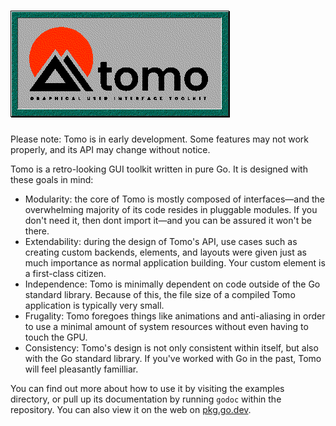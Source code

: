 # ![tomo](assets/banner.png)

Please note: Tomo is in early development. Some features may not work properly,
and its API may change without notice.

Tomo is a retro-looking GUI toolkit written in pure Go. It is designed with
these goals in mind:

- Modularity: the core of Tomo is mostly composed of interfaces—and the
overwhelming majority of its code resides in pluggable modules. If you don't
need it, then dont import it—and you can be assured it won't be there.
- Extendability: during the design of Tomo's API, use cases such as creating
custom backends, elements, and layouts were given just as much importance as
normal application building. Your custom element is a first-class citizen.
- Independence: Tomo is minimally dependent on code outside of the Go
standard library. Because of this, the file size of a compiled Tomo application
is typically very small.
- Frugality: Tomo foregoes things like animations and anti-aliasing in order to
use a minimal amount of system resources without even having to touch the GPU.
- Consistency: Tomo's design is not only consistent within itself, but also
with the Go standard library. If you've worked with Go in the past, Tomo will
feel pleasantly familliar.

You can find out more about how to use it by visiting the examples directory,
or pull up its documentation by running `godoc` within the repository. You can
also view it on the web on
 [pkg.go.dev](https://pkg.go.dev/git.tebibyte.media/sashakoshka/tomo).
